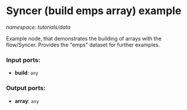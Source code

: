 # Syncer (build emps array) example

_namespace: tutorials/data_

Example node, that demonstrates the building of arrays with the flow/Syncer. Provides the "emps" dataset for further examples.

### Input ports:

* __build__: ` any `

### Output ports:

* __array__: ` any `


